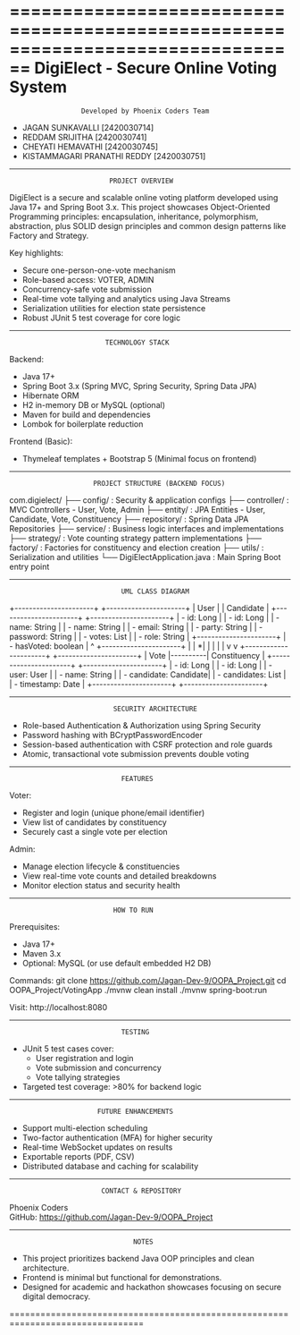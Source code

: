 ================================================================================
                               DigiElect - Secure Online Voting System
================================================================================

                      Developed by Phoenix Coders Team

- JAGAN SUNKAVALLI             [2420030714]
- REDDAM SRIJITHA              [2420030741]
- CHEYATI HEMAVATHI           [2420030745]
- KISTAMMAGARI PRANATHI REDDY [2420030751]

--------------------------------------------------------------------------------
                             PROJECT OVERVIEW

DigiElect is a secure and scalable online voting platform developed using Java 17+ and Spring Boot 3.x.
This project showcases Object-Oriented Programming principles:
encapsulation, inheritance, polymorphism, abstraction, plus SOLID design principles and common
design patterns like Factory and Strategy.

Key highlights:
- Secure one-person-one-vote mechanism
- Role-based access: VOTER, ADMIN
- Concurrency-safe vote submission
- Real-time vote tallying and analytics using Java Streams
- Serialization utilities for election state persistence
- Robust JUnit 5 test coverage for core logic

----------------------------------------------------------------------------------
                            TECHNOLOGY STACK

Backend:
- Java 17+
- Spring Boot 3.x (Spring MVC, Spring Security, Spring Data JPA)
- Hibernate ORM
- H2 in-memory DB or MySQL (optional)
- Maven for build and dependencies
- Lombok for boilerplate reduction

Frontend (Basic):
- Thymeleaf templates + Bootstrap 5 (Minimal focus on frontend)

-----------------------------------------------------------------------------------
                         PROJECT STRUCTURE (BACKEND FOCUS)

com.digielect/
├── config/               : Security & application configs
├── controller/           : MVC Controllers - User, Vote, Admin
├── entity/               : JPA Entities - User, Candidate, Vote, Constituency
├── repository/           : Spring Data JPA Repositories
├── service/              : Business logic interfaces and implementations
├── strategy/             : Vote counting strategy pattern implementations
├── factory/              : Factories for constituency and election creation
├── utils/                : Serialization and utilities
└── DigiElectApplication.java : Main Spring Boot entry point

-----------------------------------------------------------------------------------
                                UML CLASS DIAGRAM

+----------------------+          +----------------------+
|        User          |          |      Candidate        |
+----------------------+          +----------------------+
| - id: Long           |          | - id: Long            |
| - name: String       |          | - name: String        |
| - email: String      |          | - party: String       |
| - password: String   |          | - votes: List<Vote>   |
| - role: String       |          +----------------------+
| - hasVoted: boolean  |                  ^
+----------------------+                  |
          |                              *|
          |                               |
          |                               |
          v                               v
+----------------------+          +----------------------+
|        Vote          |----------|     Constituency      |
+----------------------+          +----------------------+
| - id: Long           |          | - id: Long            |
| - user: User         |          | - name: String        |
| - candidate: Candidate|         | - candidates: List    |
| - timestamp: Date    |          +----------------------+
+----------------------+

-----------------------------------------------------------------------------------
                              SECURITY ARCHITECTURE

- Role-based Authentication & Authorization using Spring Security
- Password hashing with BCryptPasswordEncoder
- Session-based authentication with CSRF protection and role guards
- Atomic, transactional vote submission prevents double voting

-----------------------------------------------------------------------------------
                                FEATURES

Voter:
- Register and login (unique phone/email identifier)
- View list of candidates by constituency
- Securely cast a single vote per election

Admin:
- Manage election lifecycle & constituencies
- View real-time vote counts and detailed breakdowns
- Monitor election status and security health

-----------------------------------------------------------------------------------
                              HOW TO RUN

Prerequisites:
- Java 17+
- Maven 3.x
- Optional: MySQL (or use default embedded H2 DB)

Commands:
  git clone https://github.com/Jagan-Dev-9/OOPA_Project.git
  cd OOPA_Project/VotingApp
  ./mvnw clean install
  ./mvnw spring-boot:run

Visit: http://localhost:8080

-----------------------------------------------------------------------------------
                                TESTING

- JUnit 5 test cases cover:
    - User registration and login
    - Vote submission and concurrency
    - Vote tallying strategies
- Targeted test coverage: >80% for backend logic

-----------------------------------------------------------------------------------
                          FUTURE ENHANCEMENTS

- Support multi-election scheduling
- Two-factor authentication (MFA) for higher security
- Real-time WebSocket updates on results
- Exportable reports (PDF, CSV)
- Distributed database and caching for scalability

-----------------------------------------------------------------------------------
                           CONTACT & REPOSITORY

Phoenix Coders  
GitHub: https://github.com/Jagan-Dev-9/OOPA_Project

-----------------------------------------------------------------------------------
                                   NOTES

- This project prioritizes backend Java OOP principles and clean architecture.
- Frontend is minimal but functional for demonstrations.
- Designed for academic and hackathon showcases focusing on secure digital democracy.

================================================================================

